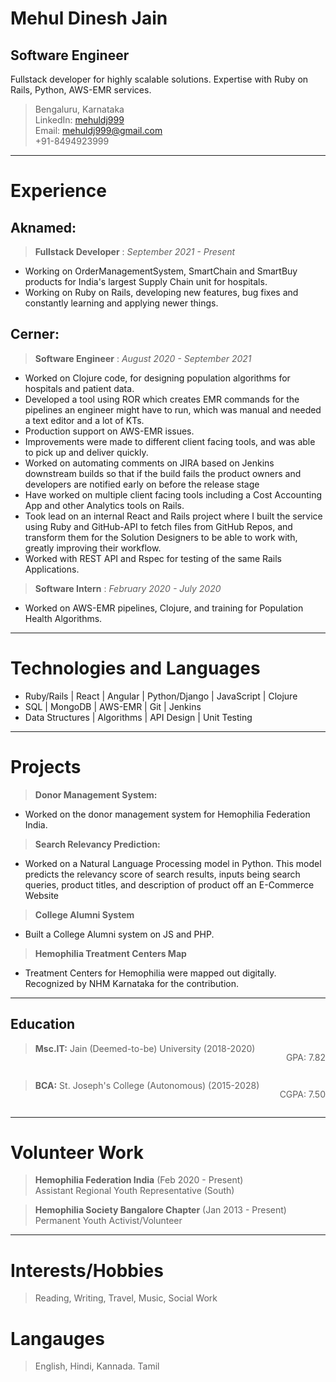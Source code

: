  **Mehul Dinesh Jain**
=======================
Software Engineer
-----------------------

Fullstack developer for highly scalable solutions. Expertise with Ruby on Rails, Python, AWS-EMR services.


>Bengaluru, Karnataka<br>
LinkedIn: [mehuldj999](https://www.linkedin.com/in/mehuldjain/ "LinkedIn") <br>
Email: mehuldj999@gmail.com <br>
+91-8494923999

-------------------     ----------------------------

# Experience #

## **Aknamed**:
>**Fullstack Developer**
: *September 2021 - Present* <br>
* Working on OrderManagementSystem, SmartChain and SmartBuy products for India's largest Supply Chain unit for hospitals.
* Working on Ruby on Rails, developing new features, bug fixes and constantly learning and applying newer things.


## **Cerner**:

>**Software Engineer**
: *August 2020 - September 2021* <br>
* Worked on Clojure code, for designing population algorithms for hospitals and patient data. 
* Developed a tool using ROR which creates EMR commands for the pipelines an engineer might have to run, which was manual and needed a text editor and a lot of KTs.
* Production support on AWS-EMR issues.
* Improvements were made to different client facing tools, and was able to pick up and deliver quickly.
* Worked on automating comments on JIRA based on Jenkins downstream builds so that if the build fails the product owners and developers are notified early on before the release stage
* Have worked on multiple client facing tools including a Cost Accounting App and other Analytics tools on Rails.
* Took lead on an internal React and Rails project where I built the service using Ruby and GitHub-API to fetch files from GitHub Repos, and transform them for the Solution Designers to be able to work with, greatly improving their workflow.
* Worked with REST API and Rspec for testing of the same Rails Applications.

>**Software Intern**
: *February 2020 - July 2020* <br>
* Worked on AWS-EMR pipelines, Clojure, and training for Population Health Algorithms.
>
--------- ---------------

# Technologies and Languages #
* Ruby/Rails | React | Angular | Python/Django | JavaScript | Clojure
* SQL | MongoDB | AWS-EMR | Git | Jenkins
* Data Structures | Algorithms | API Design | Unit Testing  
--------- ---------------

# Projects #
> **Donor Management System:** <br>
* Worked on the donor management system for Hemophilia Federation India.

> **Search Relevancy Prediction:** <br>
* Worked on a Natural Language Processing model in Python. This model predicts the relevancy score of search results, inputs being search queries, product titles, and description of product off an E-Commerce Website

>**College Alumni System** <br>
 * Built a College Alumni system on JS and PHP.

 >**Hemophilia Treatment Centers Map** <br>
  * Treatment Centers for Hemophilia were mapped out digitally. Recognized by
NHM Karnataka for the contribution.

 --------- ---------------
 
 Education
---------

><div>
> <strong>Msc.IT:</strong> Jain (Deemed-to-be) University (2018-2020)<p style="float:right;">GPA: 7.82 </p> <br>
<div style="clear: both;"></div> </div>

><div>
> <strong>BCA:</strong> St. Joseph's College (Autonomous) (2015-2028) <p style="float:right;">CGPA: 7.50 </p> <br>
<div style="clear: both;"></div> </div>

-------------------     ----------------------------

# Volunteer Work #
> **Hemophilia Federation India** (Feb 2020 - Present) <br>
> Assistant Regional Youth Representative (South)

> **Hemophilia Society Bangalore Chapter** (Jan 2013 - Present) <br>
> Permanent Youth Activist/Volunteer  
----------------------------------------
# Interests/Hobbies #
> Reading, Writing, Travel, Music, Social Work

# Langauges #
> English, Hindi, Kannada. Tamil

